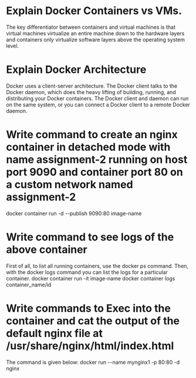 # Explain Docker Containers vs VMs.
The key differentiator between containers and virtual machines is that virtual machines virtualize an entire machine down to the hardware layers and containers only virtualize software layers above the operating system level.
# Explain Docker Architecture
Docker uses a client-server architecture. The Docker client talks to the Docker daemon, which does the heavy lifting of building, running, and distributing your Docker containers. The Docker client and daemon can run on the same system, or you can connect a Docker client to a remote Docker daemon.
# Write command to create an nginx container in detached mode with name assignment-2 running on host port 9090 and container port 80 on a custom network named assignment-2
docker container run -d --publish 9090:80 image-name
# Write command to see logs of the above container
 First of all, to list all running containers, use the docker ps command. Then, with the docker logs command you can list the logs for a particular container.
docker container run -it image-name
docker container logs container_name/id
# Write commands to Exec into the container and cat the output of the default nginx file at /usr/share/nginx/html/index.html
 The command is given below:
 docker run --name mynginx1 -p 80:80 -d nginx